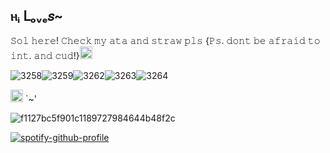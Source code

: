 ## ⲏᵢ Լₒᵥₑ𝑠~
𝚂𝚘𝚕 𝚑𝚎𝚛𝚎! 𝙲𝚑𝚎𝚌𝚔 𝚖𝚢 𝚊𝚝𝚊 𝚊𝚗𝚍 𝚜𝚝𝚛𝚊𝚠 𝚙𝚕𝚜 {𝙿𝚜. 𝚍𝚘𝚗𝚝 𝚋𝚎 𝚊𝚏𝚛𝚊𝚒𝚍 𝚝𝚘 𝚒𝚗𝚝. 𝚊𝚗𝚍 𝚌𝚞𝚍!}<img width="20" height="20" alt="image" src="https://github.com/user-attachments/assets/225c8216-9ae0-49c5-8080-745b27454213" />


  ![3258](https://github.com/user-attachments/assets/96708fa1-dcfa-4d76-8e1a-0ceac6b58a1d)![3259](https://github.com/user-attachments/assets/fc85df30-4d1c-410b-8964-aab009d69bff)![3262](https://github.com/user-attachments/assets/fb05d3a9-7b0e-4af0-bbcf-3c3837ccd869)![3263](https://github.com/user-attachments/assets/3eec7134-0494-4130-88b2-3fc67d15ad94)![3264](https://github.com/user-attachments/assets/638cf7e7-32da-43d7-95a0-3c05a1c7c253)


<img width="20" height="20" alt="image" src="https://github.com/user-attachments/assets/7de3ffce-9b4a-4681-86cf-8b88e5c90762" /> `~'

  ![f1127bc5f901c1189727984644b48f2c](https://github.com/user-attachments/assets/237ad850-1870-48b6-863d-70d98e8c0db1)

[![spotify-github-profile](https://spotify-github-profile.kittinanx.com/api/view?uid=31u3jnurzkawv3ocfqxtgf4otu7e&cover_image=false&theme=novatorem&show_offline=true&background_color=472876&interchange=false&bar_color=ba5ea9&bar_color_cover=false)](https://github.com/kittinan/spotify-github-profile)




